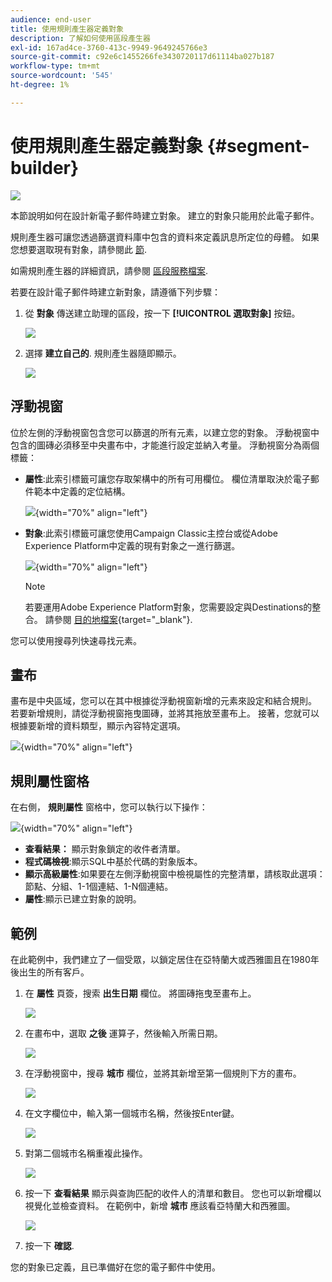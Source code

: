 ```yaml
---
audience: end-user
title: 使用規則產生器定義對象
description: 了解如何使用區段產生器
exl-id: 167ad4ce-3760-413c-9949-9649245766e3
source-git-commit: c92e6c1455266fe3430720117d61114ba027b187
workflow-type: tm+mt
source-wordcount: '545'
ht-degree: 1%

---
```


# 使用規則產生器定義對象 {#segment-builder}

![](../assets/do-not-localize/badge.png)

本節說明如何在設計新電子郵件時建立對象。 建立的對象只能用於此電子郵件。

規則產生器可讓您透過篩選資料庫中包含的資料來定義訊息所定位的母體。 如果您想要選取現有對象，請參閱此 [節](add-audience.md).

如需規則產生器的詳細資訊，請參閱 [區段服務檔案](https://experienceleague.adobe.com/docs/experience-platform/segmentation/ui/segment-builder.html).

若要在設計電子郵件時建立新對象，請遵循下列步驟：

1. 從 **對象** 傳送建立助理的區段，按一下 **[!UICONTROL 選取對象]** 按鈕。

   ![](assets/segment-builder0.png)

1. 選擇 **建立自己的**. 規則產生器隨即顯示。

   ![](assets/segment-builder.png)

## 浮動視窗

位於左側的浮動視窗包含您可以篩選的所有元素，以建立您的對象。 浮動視窗中包含的圖磚必須移至中央畫布中，才能進行設定並納入考量。 浮動視窗分為兩個標籤：

* **屬性**:此索引標籤可讓您存取架構中的所有可用欄位。 欄位清單取決於電子郵件範本中定義的定位結構。

   ![](assets/segment-builder2.png){width="70%" align="left"}

* **對象**:此索引標籤可讓您使用Campaign Classic主控台或從Adobe Experience Platform中定義的現有對象之一進行篩選。

   ![](assets/segment-builder3.png){width="70%" align="left"}

   >[!NOTE]
   >
   >若要運用Adobe Experience Platform對象，您需要設定與Destinations的整合。 請參閱 [目的地檔案](https://experienceleague.adobe.com/docs/experience-platform/destinations/home.html?lang=zh-Hant){target="_blank"}.

您可以使用搜尋列快速尋找元素。

## 畫布

畫布是中央區域，您可以在其中根據從浮動視窗新增的元素來設定和結合規則。 若要新增規則，請從浮動視窗拖曳圖磚，並將其拖放至畫布上。 接著，您就可以根據要新增的資料類型，顯示內容特定選項。

![](assets/segment-builder4.png){width="70%" align="left"}

## 規則屬性窗格

在右側， **規則屬性** 窗格中，您可以執行以下操作：

![](assets/segment-builder5.png){width="70%" align="left"}

* **查看結果：** 顯示對象鎖定的收件者清單。
* **程式碼檢視**:顯示SQL中基於代碼的對象版本。
* **顯示高級屬性**:如果要在左側浮動視窗中檢視屬性的完整清單，請核取此選項：節點、分組、1-1個連結、1-N個連結。
* **屬性**:顯示已建立對象的說明。

## 範例

在此範例中，我們建立了一個受眾，以鎖定居住在亞特蘭大或西雅圖且在1980年後出生的所有客戶。

1. 在 **屬性** 頁簽，搜索 **出生日期** 欄位。 將圖磚拖曳至畫布上。

   ![](assets/segment-builder6.png)

1. 在畫布中，選取 **之後** 運算子，然後輸入所需日期。

   ![](assets/segment-builder7.png)

1. 在浮動視窗中，搜尋 **城市** 欄位，並將其新增至第一個規則下方的畫布。

   ![](assets/segment-builder8.png)

1. 在文字欄位中，輸入第一個城市名稱，然後按Enter鍵。

   ![](assets/segment-builder9.png)

1. 對第二個城市名稱重複此操作。

   ![](assets/segment-builder10.png)

1. 按一下 **查看結果** 顯示與查詢匹配的收件人的清單和數目。 您也可以新增欄以視覺化並檢查資料。 在範例中，新增 **城市** 應該看亞特蘭大和西雅圖。

   ![](assets/segment-builder11.png)

1. 按一下 **確認**.

您的對象已定義，且已準備好在您的電子郵件中使用。